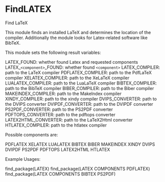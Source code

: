   

# FindLATEX  
Find LaTeX  

This module finds an installed LaTeX and determines the location
of the compiler.  Additionally the module looks for Latex-related
software like BibTeX.  

This module sets the following result variables:  

LATEX_FOUND:          whether found Latex and requested components
LATEX_```<component>```_FOUND:  whether found ```<component>```
LATEX_COMPILER:       path to the LaTeX compiler
PDFLATEX_COMPILER:    path to the PdfLaTeX compiler
XELATEX_COMPILER:     path to the XeLaTeX compiler
LUALATEX_COMPILER:    path to the LuaLaTeX compiler
BIBTEX_COMPILER:      path to the BibTeX compiler
BIBER_COMPILER:       path to the Biber compiler
MAKEINDEX_COMPILER:   path to the MakeIndex compiler
XINDY_COMPILER:       path to the xindy compiler
DVIPS_CONVERTER:      path to the DVIPS converter
DVIPDF_CONVERTER:     path to the DVIPDF converter
PS2PDF_CONVERTER:     path to the PS2PDF converter
PDFTOPS_CONVERTER:    path to the pdftops converter
LATEX2HTML_CONVERTER: path to the LaTeX2Html converter
HTLATEX_COMPILER:     path to the htlatex compiler

  

Possible components are:  

PDFLATEX
XELATEX
LUALATEX
BIBTEX
BIBER
MAKEINDEX
XINDY
DVIPS
DVIPDF
PS2PDF
PDFTOPS
LATEX2HTML
HTLATEX

  

Example Usages:  

find_package(LATEX)
find_package(LATEX COMPONENTS PDFLATEX)
find_package(LATEX COMPONENTS BIBTEX PS2PDF)

  

